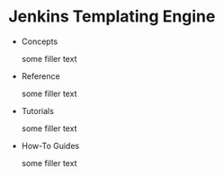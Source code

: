 # Jenkins Templating Engine

<ul class="cards">
  <li class="cards__item">
    <div class="card">
      <div class="card__content">
        <div class="card__title">Concepts</div>
        <p class="card__text">some filler text</p>
      </div>
    </div>
  </li>
  <li class="cards__item">
    <div class="card">
      <div class="card__content">
        <div class="card__title">Reference</div>
        <p class="card__text">some filler text</p>
      </div>
    </div>
  </li>
  <li class="cards__item">
    <div class="card">
      <div class="card__content">
        <div class="card__title">Tutorials</div>
        <p class="card__text">some filler text</p>
      </div>
    </div>
  </li>
  <li class="cards__item">
    <div class="card">
      <div class="card__content">
        <div class="card__title">How-To Guides</div>
        <p class="card__text">some filler text</p>
      </div>
    </div>
  </li>
</ul>
